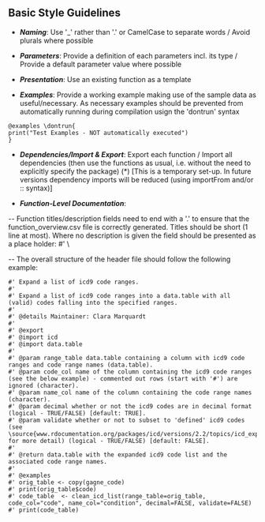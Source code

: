 ## Basic Style Guidelines

- **_Naming_**: Use '_' rather than '.' or CamelCase to separate words / Avoid plurals 
  where possible

- **_Parameters_**: Provide a definition of each parameters incl. its type / Provide a 
  default parameter value where possible

- **_Presentation_**: Use an existing function as a template

- **_Examples_**: Provide a working example making use of the sample data as useful/necessary. As necessary examples should be prevented from automatically running during compilation usign the 'dontrun' syntax
```
@examples \dontrun{
print("Test Examples - NOT automatically executed")
}
```

- **_Dependencies/Import & Export_**: Export each function / Import all dependencies 
  (then use the functions as usual, i.e. without the need to explicitly specify the package) (*) [This is a temporary set-up. In future versions dependency imports will be reduced (using importFrom and/or :: syntax)]

- **_Function-Level Documentation_**:

-- Function titles/description fields need to end with a '.' to ensure that the function_overview.csv file is correctly generated. Titles should be short (1 line at most). Where no description is given the field should be presented as a place holder: #' \

-- The overall structure of the header file should follow the following example:

```
#' Expand a list of icd9 code ranges. 
#' 
#' Expand a list of icd9 code ranges into a data.table with all (valid) codes falling into the specified ranges.
#' 
#' @details Maintainer: Clara Marquardt
#' 
#' @export
#' @import icd
#' @import data.table
#' 
#' @param range_table data.table containing a column with icd9 code ranges and code range names (data.table).
#' @param code_col name of the column containing the icd9 code ranges (see the below example) - commented out rows (start with '#') are ignored (character). 
#' @param name_col name of the column containing the code range names (character).  
#' @param decimal whether or not the icd9 codes are in decimal format (logical - TRUE/FALSE) [default: TRUE]. 
#' @param validate whether or not to subset to 'defined' icd9 codes (see \source{www.rdocumentation.org/packages/icd/versions/2.2/topics/icd_expand_range} for more detail) (logical - TRUE/FALSE) [default: FALSE]. 
#' 
#' @return data.table with the expanded icd9 code list and the associated code range names. 
#' 
#' @examples 
#' orig_table <- copy(gagne_code) 
#' print(orig_table$code)        
#' code_table  <- clean_icd_list(range_table=orig_table, code_col="code", name_col="condition", decimal=FALSE, validate=FALSE) 
#' print(code_table)
```
